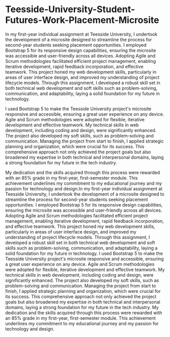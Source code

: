 # Teesside-University-Student-Futures-Work-Placement-Microsite
In my first-year individual assignment at Teesside University, I undertook the development of a microsite designed to streamline the process for second-year students seeking placement opportunities. I employed Bootstrap 5 for its responsive design capabilities, ensuring the microsite was accessible and user-friendly across all devices. Adopting Agile and Scrum methodologies facilitated efficient project management, enabling iterative development, rapid feedback incorporation, and effective teamwork. This project honed my web development skills, particularly in areas of user interface design, and improved my understanding of project lifecycle models. Through this assignment, I developed a robust skill set in both technical web development and soft skills such as problem-solving, communication, and adaptability, laying a solid foundation for my future in technology.


I used Bootstrap 5 to make the Teesside University project's microsite responsive and accessible, ensuring a great user experience on any device. Agile and Scrum methodologies were adopted for flexible, iterative development and effective teamwork. My technical skills in web development, including coding and design, were significantly enhanced. The project also developed my soft skills, such as problem-solving and communication. Managing the project from start to finish, I applied strategic planning and organization, which were crucial for its success. This comprehensive approach not only achieved the project goals but also broadened my expertise in both technical and interpersonal domains, laying a strong foundation for my future in the tech industry.

My dedication and the skills acquired through this process were rewarded with an 85% grade in my first-year, first-semester module. This achievement underlines my commitment to my educational journey and my passion for technology and design.In my first-year individual assignment at Teesside University, I undertook the development of a microsite designed to streamline the process for second-year students seeking placement opportunities. I employed Bootstrap 5 for its responsive design capabilities, ensuring the microsite was accessible and user-friendly across all devices. Adopting Agile and Scrum methodologies facilitated efficient project management, enabling iterative development, rapid feedback incorporation, and effective teamwork. This project honed my web development skills, particularly in areas of user interface design, and improved my understanding of project lifecycle models. Through this assignment, I developed a robust skill set in both technical web development and soft skills such as problem-solving, communication, and adaptability, laying a solid foundation for my future in technology. I used Bootstrap 5 to make the Teesside University project's microsite responsive and accessible, ensuring a great user experience on any device. Agile and Scrum methodologies were adopted for flexible, iterative development and effective teamwork. My technical skills in web development, including coding and design, were significantly enhanced. The project also developed my soft skills, such as problem-solving and communication. Managing the project from start to finish, I applied strategic planning and organization, which were crucial for its success. This comprehensive approach not only achieved the project goals but also broadened my expertise in both technical and interpersonal domains, laying a strong foundation for my future in the tech industry. My dedication and the skills acquired through this process were rewarded with an 85% grade in my first-year, first-semester module. This achievement underlines my commitment to my educational journey and my passion for technology and design.
